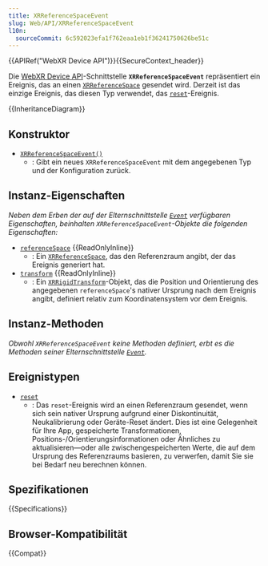 ```yaml
---
title: XRReferenceSpaceEvent
slug: Web/API/XRReferenceSpaceEvent
l10n:
  sourceCommit: 6c592023efa1f762eaa1eb1f36241750626be51c
---
```


{{APIRef("WebXR Device API")}}{{SecureContext_header}}

Die [WebXR Device API](/de/docs/Web/API/WebXR_Device_API)-Schnittstelle **`XRReferenceSpaceEvent`** repräsentiert ein Ereignis, das an einen [`XRReferenceSpace`](/de/docs/Web/API/XRReferenceSpace) gesendet wird. Derzeit ist das einzige Ereignis, das diesen Typ verwendet, das [`reset`](/de/docs/Web/API/XRReferenceSpace/reset_event)-Ereignis.

{{InheritanceDiagram}}

## Konstruktor

- [`XRReferenceSpaceEvent()`](/de/docs/Web/API/XRReferenceSpaceEvent/XRReferenceSpaceEvent)
  - : Gibt ein neues `XRReferenceSpaceEvent` mit dem angegebenen Typ und der Konfiguration zurück.

## Instanz-Eigenschaften

_Neben dem Erben der auf der Elternschnittstelle [`Event`](/de/docs/Web/API/Event) verfügbaren Eigenschaften, beinhalten `XRReferenceSpaceEvent`-Objekte die folgenden Eigenschaften:_

- [`referenceSpace`](/de/docs/Web/API/XRReferenceSpaceEvent/referenceSpace) {{ReadOnlyInline}}
  - : Ein [`XRReferenceSpace`](/de/docs/Web/API/XRReferenceSpace), das den Referenzraum angibt, der das Ereignis generiert hat.
- [`transform`](/de/docs/Web/API/XRReferenceSpaceEvent/transform) {{ReadOnlyInline}}
  - : Ein [`XRRigidTransform`](/de/docs/Web/API/XRRigidTransform)-Objekt, das die Position und Orientierung des angegebenen `referenceSpace`'s nativer Ursprung nach dem Ereignis angibt, definiert relativ zum Koordinatensystem vor dem Ereignis.

## Instanz-Methoden

_Obwohl `XRReferenceSpaceEvent` keine Methoden definiert, erbt es die Methoden seiner Elternschnittstelle [`Event`](/de/docs/Web/API/Event)._

## Ereignistypen

- [`reset`](/de/docs/Web/API/XRReferenceSpace/reset_event)
  - : Das `reset`-Ereignis wird an einen Referenzraum gesendet, wenn sich sein nativer Ursprung aufgrund einer Diskontinuität, Neukalibrierung oder Geräte-Reset ändert. Dies ist eine Gelegenheit für Ihre App, gespeicherte Transformationen, Positions-/Orientierungsinformationen oder Ähnliches zu aktualisieren—oder alle zwischengespeicherten Werte, die auf dem Ursprung des Referenzraums basieren, zu verwerfen, damit Sie sie bei Bedarf neu berechnen können.

## Spezifikationen

{{Specifications}}

## Browser-Kompatibilität

{{Compat}}
